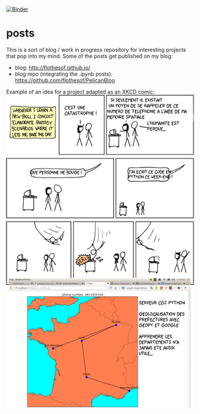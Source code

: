 [![Binder](https://mybinder.org/badge.svg)](https://mybinder.org/v2/gh/flothesof/posts/master)

posts
=====

This is a sort of blog / work in progress repository for interesting projects that pop into my mind. Some of the posts get published on my blog: 

- blog: <http://flothesof.github.io/>
- blog repo (integrating the .ipynb posts): <https://github.com/flothesof/PelicanBlog>

Example of an idea for a project adapted as an XKCD comic:
![files/xkcd_departments.png](files/xkcd_departments.png)

